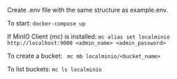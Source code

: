 Create .env file with the same structure as example.env.

To start:
```docker-compose up```

If MinIO Client (_mc_) is installed:
 ```mc alias set localminio http://localhost:9000 <admin_name> <admin_password>```

To create a bucket: 
``` mc mb localminio/<bucket_name>```

To list buckets:
```mc ls localminio```
